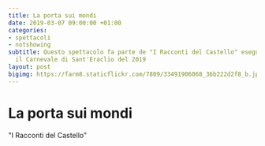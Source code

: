 ```yaml
---
title: La porta sui mondi
date: 2019-03-07 09:00:00 +01:00
categories:
- spettacoli
- notshowing
subtitle: Questo spettacolo fa parte de "I Racconti del Castello" eseguito durante
  il Carnevale di Sant'Eraclio del 2019
layout: post
bigimg: https://farm8.staticflickr.com/7809/33491906068_36b222d2f8_b.jpg
---
```


# La porta sui mondi
"I Racconti del Castello"
